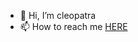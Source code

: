 - 👋 Hi, I’m cleopatra 
- 📫 How to reach me [HERE](mailto:cleopatraudouglas@gmail.com?subject=[GitHub]%20Collaboration)

<!---
cleopatra27/cleopatra27 is a ✨ special ✨ repository because its `README.md` (this file) appears on your GitHub profile.
You can click the Preview link to take a look at your changes.
--->
